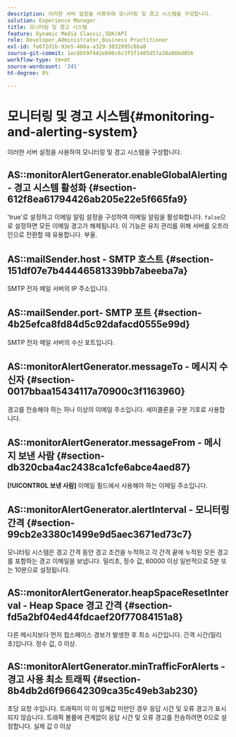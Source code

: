 ```yaml
---
description: 이러한 서버 설정을 사용하여 모니터링 및 경고 시스템을 구성합니다.
solution: Experience Manager
title: 모니터링 및 경고 시스템
feature: Dynamic Media Classic,SDK/API
role: Developer,Administrator,Business Practitioner
exl-id: fe672d1b-93e5-466a-a329-3032095c6ba8
source-git-commit: 1ec8b59f442eb96c6c3f5f1405d57a38a86bd056
workflow-type: tm+mt
source-wordcount: '241'
ht-degree: 0%

---
```


# 모니터링 및 경고 시스템{#monitoring-and-alerting-system}

이러한 서버 설정을 사용하여 모니터링 및 경고 시스템을 구성합니다.

## AS::monitorAlertGenerator.enableGlobalAlerting - 경고 시스템 활성화 {#section-612f8ea61794426ab205e22e5f665fa9}

&#39;true&#39;로 설정하고 이메일 알림 설정을 구성하여 이메일 알림을 활성화합니다. `false`으로 설정하면 모든 이메일 경고가 해제됩니다. 이 기능은 유지 관리를 위해 서버를 오프라인으로 전환할 때 유용합니다. 부울.

## AS::mailSender.host - SMTP 호스트 {#section-151df07e7b44446581339bb7abeeba7a}

SMTP 전자 메일 서버의 IP 주소입니다.

## AS::mailSender.port- SMTP 포트 {#section-4b25efca8fd84d5c92dafacd0555e99d}

SMTP 전자 메일 서버의 수신 포트입니다.

## AS::monitorAlertGenerator.messageTo - 메시지 수신자 {#section-0017bbaa15434117a70900c3f1163960}

경고를 전송해야 하는 하나 이상의 이메일 주소입니다. 세미콜론을 구분 기호로 사용합니다.

## AS::monitorAlertGenerator.messageFrom - 메시지 보낸 사람 {#section-db320cba4ac2438ca1cfe6abce4aed87}

**[!UICONTROL 보낸 사람]** 이메일 필드에서 사용해야 하는 이메일 주소입니다.

## AS::monitorAlertGenerator.alertInterval - 모니터링 간격 {#section-99cb2e3380c1499e9d5aec3671ed73c7}

모니터링 시스템은 경고 간격 동안 경고 조건을 누적하고 각 간격 끝에 누적된 모든 경고를 포함하는 경고 이메일을 보냅니다. 밀리초, 정수 값, 60000 이상 일반적으로 5분 또는 10분으로 설정됩니다.

## AS::monitorAlertGenerator.heapSpaceResetInterval - Heap Space 경고 간격 {#section-fd5a2bf04ed44fdcaef20f77084151a8}

다른 메시지보다 먼저 힙스페이스 경보가 발생한 후 최소 시간입니다. 간격 시간(밀리초)입니다. 정수 값, 0 이상.

## AS::monitorAlertGenerator.minTrafficForAlerts - 경고 사용 최소 트래픽 {#section-8b4db2d6f96642309ca35c49eb3ab230}

초당 요청 수입니다. 트래픽이 이 이 임계값 미만인 경우 응답 시간 및 오류 경고가 표시되지 않습니다. 트래픽 볼륨에 관계없이 응답 시간 및 오류 경고를 전송하려면 0으로 설정합니다. 실제 값 0 이상
